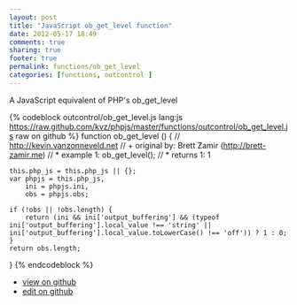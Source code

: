 ```yaml
---
layout: post
title: "JavaScript ob_get_level function"
date: 2012-05-17 18:49
comments: true
sharing: true
footer: true
permalink: functions/ob_get_level
categories: [functions, outcontrol ]
---
```

A JavaScript equivalent of PHP's ob_get_level
<!-- more -->
{% codeblock outcontrol/ob_get_level.js lang:js https://raw.github.com/kvz/phpjs/master/functions/outcontrol/ob_get_level.js raw on github %}
function ob_get_level () {
    // http://kevin.vanzonneveld.net
    // +   original by: Brett Zamir (http://brett-zamir.me)
    // *     example 1: ob_get_level();
    // *     returns 1: 1

    this.php_js = this.php_js || {};
    var phpjs = this.php_js,
        ini = phpjs.ini,
        obs = phpjs.obs;

    if (!obs || !obs.length) {
        return (ini && ini['output_buffering'] && (typeof ini['output_buffering'].local_value !== 'string' || ini['output_buffering'].local_value.toLowerCase() !== 'off')) ? 1 : 0;
    }
    return obs.length;
}
{% endcodeblock %}
<ul>
 <li><a href="https://github.com/kvz/phpjs/blob/master/functions/outcontrol/ob_get_level.js">view on github</a></li>
 <li><a href="https://github.com/kvz/phpjs/edit/master/functions/outcontrol/ob_get_level.js">edit on github</a></li>
</ul>
